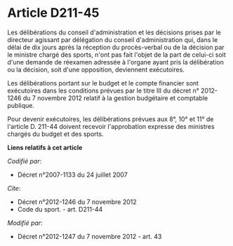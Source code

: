 # Article D211-45

Les délibérations du conseil d'administration et les décisions prises par le directeur agissant par délégation du conseil
d'administration qui, dans le délai de dix jours après la réception du procès-verbal ou de la décision par le ministre chargé
des sports, n'ont pas fait l'objet de la part de celui-ci soit d'une demande de réexamen adressée à l'organe ayant pris la
délibération ou la décision, soit d'une opposition, deviennent exécutoires. 

Les délibérations portant sur le budget et le compte financier sont exécutoires dans les conditions prévues par le titre III
du décret n° 2012-1246 du 7 novembre 2012 relatif à la gestion budgétaire et comptable publique. 

Pour devenir exécutoires, les délibérations prévues aux 8°, 10° et 11° de l'article D. 211-44 doivent recevoir l'approbation
expresse des ministres chargés du budget et des sports.

**Liens relatifs à cet article**

_Codifié par_:

  - Décret n°2007-1133 du 24 juillet 2007

_Cite_:

  - Décret n°2012-1246 du 7 novembre 2012
  - Code du sport. - art. D211-44

_Modifié par_:

  - Décret n°2012-1247 du 7 novembre 2012 - art. 43
